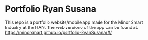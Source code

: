 # Portfolio Ryan Susana

This repo is a portfolio website/mobile app made for the Minor Smart Industry at the HAN.
The web versiono of the app can be found at: 
https://minorsmart.github.io/portfolio-RyanSusana/#/
